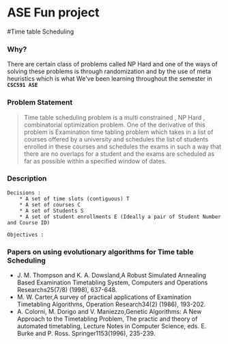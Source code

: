 # ASE Fun project

#Time table Scheduling 

### Why?
There are certain class of problems called NP Hard and one of the ways of solving these problems
is through randomization and by the use of meta heuristics which is what 
We've been learning throughout the semester in **`CSC591 ASE`**

### Problem Statement
>Time table scheduling problem is a multi constrained , NP Hard , combinatorial 
optimization problem. One of the derivative of this problem is Examination
time tabling problem which takes in a list of courses offered by a university and schedules
the list of students enrolled in these courses and schedules the exams in
such a way that there are no overlaps for a student and the exams
are scheduled as far as possible within a specified window of dates.


### Description
    Decisions : 
        * A set of time slots (contiguous) T
        * A set of courses C
        * A set of Students S
        * A set of student enrollments E (Ideally a pair of Student Number and Course ID)

    Objectives :
    







### Papers on using evolutionary algorithms for Time table Scheduling

* J. M. Thompson and K. A. Dowsland,A Robust Simulated Annealing Based Examination Timetabling System, Computers and Operations Researchs25(7/8) (1998), 637-648. 
* M. W. Carter,A survey of practical applications of Examination Timetabling Algorithms, Operation Research34(2) (1986), 193-202. 
* A. Colorni, M. Dorigo and V. Maniezzo,Genetic Algorithms: A New Approach to the Timetabling Problem, The practic and theory of automated timetabling, Lecture Notes in Computer Science, eds. E. Burke and P. Ross. Springer1153(1996), 235-239. 

